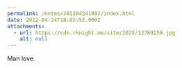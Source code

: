 ```yaml
---
permalink: /notes/201204241802/index.html
date: 2012-04-24T18:02:52.000Z
attachments:
  - url: https://cdn.rknight.me/site/2025/12769259.jpg
    alt: null
---
```


Man love.
